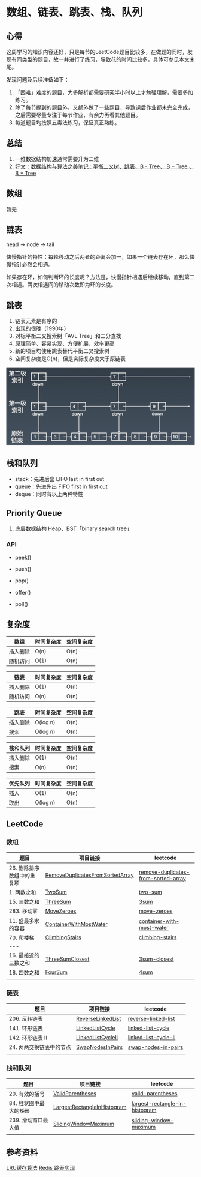 # 数组、链表、跳表、栈、队列

## 心得
这周学习的知识内容还好，只是每节的LeetCode题目比较多，在做题的同时，发现有同类型的题目，故一并进行了练习，导致花的时间比较多，具体可参见本文末尾。

发现问题及后续准备如下：
1. 「困难」难度的题目，大多解析都需要研究半小时以上才勉强理解，需要多加练习。
2. 除了每节提到的题目外，又额外做了一些题目，导致课后作业都未完全完成，之后需要尽量专注于每节作业，有余力再看其他题目。
3. 每道题目均按照五毒法练习，保证真正熟练。


## 总结
1. 一维数据结构加速通常需要升为二维
2. 好文：[数据结构与算法之美笔记 : 平衡二叉树、跳表、B - Tree、 B + Tree 、 B * Tree](https://blog.csdn.net/zhanglong_4444/article/details/90603453)

## 数组
暂无

## 链表

head -> node -> tail

快慢指针的特性：每轮移动之后两者的距离会加一，如果一个链表存在环，那么快慢指针必然会相遇。

如果存在环，如何判断环的长度呢？方法是，快慢指针相遇后继续移动，直到第二次相遇。两次相遇间的移动次数即为环的长度。

## 跳表
1. 链表元素是有序的
2. 出现的很晚（1990年）
3. 对标平衡二叉搜索树「AVL Tree」和二分查找
4. 原理简单、容易实现、方便扩展、效率更高
5. 新的项目均使用跳表替代平衡二叉搜索树
6. 空间复杂度是O(n)，但是实际复杂度大于原链表

![](./photo/理想跳表.jpg)

## 栈和队列

- stack：先进后出 LIFO last in first out
- queue：先进先出 FIFO first in first out
- deque：同时有以上两种特性

## Priority Queue
1. 底层数据结构 Heap、BST「binary search tree」

### API

- peek()

- push()
- pop()

- offer()
- poll()

## 复杂度

| 数组 | 时间复杂度 | 空间复杂度 |
|---|---|---|
| 插入删除 | O(n) | O(n) |
| 随机访问 | O(1) | O(n) |

| 链表 | 时间复杂度 | 空间复杂度 |
|---|---|---|
| 插入删除 | O(1) | O(n) |
| 随机访问 | O(n) | O(n) |

| 跳表 | 时间复杂度 | 空间复杂度 |
|---|---|---|
| 插入删除 | O(log n) | O(n) |
| 搜索 | O(log n) | O(n) |

| 栈和队列 | 时间复杂度 | 空间复杂度 |
|---|---|---|
| 插入删除 | O(1) | O(n) |
| 搜索 | O(n) | O(n) |

| 优先队列 | 时间复杂度 | 空间复杂度 |
|---|---|---|
| 插入 | O(1) | O(n) |
| 取出 | O(log n) | O(n) |

## LeetCode

### 数组
| 题目 | 项目链接 | leetcode |
|---|---|---|
| 26. 删除排序数组中的重复项 | [RemoveDuplicatesFromSortedArray](leetcode1/RemoveDuplicatesFromSortedArray.java) | [remove-duplicates-from-sorted-array](https://leetcode-cn.com/problems/remove-duplicates-from-sorted-array/) |
| 1. 两数之和 | [TwoSum](leetcode1/TwoSum.java) | [two-sum](https://leetcode-cn.com/problems/two-sum/) |
| 15. 三数之和 | [ThreeSum](leetcode1/ThreeSum.java) | [3sum](https://leetcode-cn.com/problems/3sum/) |
| 283. 移动零 | [MoveZeroes](leetcode1/MoveZeroes.java) | [move-zeroes](https://leetcode-cn.com/problems/move-zeroes/) |
| 11. 盛最多水的容器 | [ContainerWithMostWater](leetcode1/ContainerWithMostWater.java) | [container-with-most-water](https://leetcode-cn.com/problems/container-with-most-water/) |
| 70. 爬楼梯 | [ClimbingStairs](leetcode1/ClimbingStairs.java) | [climbing-stairs](https://leetcode-cn.com/problems/climbing-stairs/) |
|---|||
| 16. 最接近的三数之和 | [ThreeSumClosest](leetcode1/ThreeSumClosest.java) | [3sum-closest](https://leetcode-cn.com/problems/3sum-closest/) |
| 18. 四数之和 | [FourSum](leetcode1/FourSum.java) | [4sum](https://leetcode-cn.com/problems/4sum/) |
|  |  |  |

### 链表
| 题目 | 项目链接 | leetcode |
|---|---|---|
| 206. 反转链表 | [ReverseLinkedList](leetcode1/ReverseLinkedList.java) | [reverse-linked-list](https://leetcode-cn.com/problems/reverse-linked-list/) |
| 141. 环形链表 | [LinkedListCycle](leetcode1/LinkedListCycle.java) | [linked-list-cycle](https://leetcode-cn.com/problems/linked-list-cycle/) |
| 142. 环形链表 II | [LinkedListCycleIi](leetcode1/LinkedListCycleIi.java) | [linked-list-cycle-ii](https://leetcode-cn.com/problems/linked-list-cycle-ii/) |
| 24. 两两交换链表中的节点 | [SwapNodesInPairs](leetcode1/SwapNodesInPairs.java) | [swap-nodes-in-pairs](https://leetcode-cn.com/problems/swap-nodes-in-pairs/) |
|  |  |  |

### 栈和队列
| 题目 | 项目链接 | leetcode |
|---|---|---|
| 20. 有效的括号 | [ValidParentheses](leetcode1/ValidParentheses.java) | [valid-parentheses](https://leetcode-cn.com/problems/valid-parentheses/) |
| 84. 柱状图中最大的矩形 | [LargestRectangleInHistogram](leetcode1/LargestRectangleInHistogram.java) | [largest-rectangle-in-histogram](https://leetcode-cn.com/problems/largest-rectangle-in-histogram/) |
| 239. 滑动窗口最大值 | [SlidingWindowMaximum](leetcode1/SlidingWindowMaximum.java) | [sliding-window-maximum](https://leetcode-cn.com/problems/sliding-window-maximum/) |
|  |  |  |




## 参考资料
[LRU缓存算法](https://www.jianshu.com/p/b1ab4a170c3c)
[Redis 跳表实现](https://redisbook.readthedocs.io/en/latest/internal-datastruct/skiplist.html)
